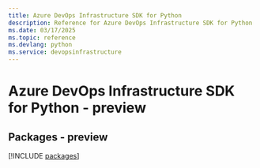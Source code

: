 ```yaml
---
title: Azure DevOps Infrastructure SDK for Python
description: Reference for Azure DevOps Infrastructure SDK for Python
ms.date: 03/17/2025
ms.topic: reference
ms.devlang: python
ms.service: devopsinfrastructure
---
```

# Azure DevOps Infrastructure SDK for Python - preview
## Packages - preview
[!INCLUDE [packages](devops-infrastructure-index.md)]